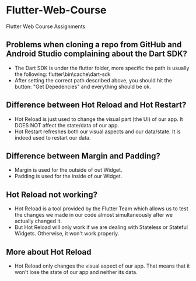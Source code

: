 # Flutter-Web-Course
Flutter Web Course Assignments

## Problems when cloning a repo from GitHub and Android Studio complaining about the Dart SDK?
* The Dart SDK is under the flutter folder, more specific the path is usually the following: flutter\bin\cache\dart-sdk
* After setting the correct path described above, you should hit the button: "Get Depedencies" and everything should be ok.

## Difference between Hot Reload and Hot Restart?
* Hot Reload is just used to change the visual part (the UI) of our app. It DOES NOT affect the state/data of our app.
* Hot Restart refreshes both our visual aspects and our data/state. It is indeed used to restart our data.

## Difference between Margin and Padding?
* Margin is used for the outside of out Widget.
* Padding is used for the inside of our Widget.

## Hot Reload not working?
* Hot Reload is a tool provided by the Flutter Team which allows us to test the changes we made in our code almost simultaneously after we actually changed it.
* But Hot Reload will only work if we are dealing with Stateless or Stateful Widgets. Otherwise, it won't work properly.

## More about Hot Reload
* Hot Reload only changes the visual aspect of our app. That means that it won't lose the state of our app and neither its data.
